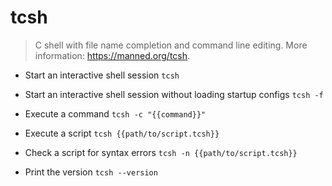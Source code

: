 # tcsh
> C shell with file name completion and command line editing.
> More information: <https://manned.org/tcsh>.

- Start an interactive shell session
`tcsh`

- Start an interactive shell session without loading startup configs
`tcsh -f`

- Execute a command
`tcsh -c "{{command}}"`

- Execute a script
`tcsh {{path/to/script.tcsh}}`

- Check a script for syntax errors
`tcsh -n {{path/to/script.tcsh}}`

- Print the version
`tcsh --version`

